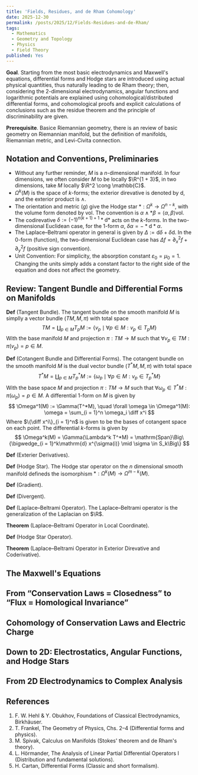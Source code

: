 ```yaml
---
title: 'Fields, Residues, and de Rham Cohomology'
date: 2025-12-30
permalink: /posts/2025/12/Fields-Residues-and-de-Rham/
tags:
  - Mathematics
  - Geometry and Topology
  - Physics
  - Field Theory
published: Yes
---
```

**Goal**. Starting from the most basic electrodynamics and Maxwell's equations, differential forms and Hodge stars are introduced using actual physical quantities, thus naturally leading to de Rham theory; then, considering the 2-dimensional electrodynamics, angular functions and logarithmic potentials are explained using cohomological/distributed differential forms, and cohomological proofs and explicit calculations of conclusions such as the residue theorem and the principle of discriminability are given.

**Prerequisite**. Basice Riemannian geometry, there is an review of basic geometry on Riemannian manifold, but the definition of manifolds, Riemannian metric, and Levi-Civita connection.

Notation and Conventions, Preliminaries
---

- Without any further reminder, $M$ is a $n$-dimensional manifold. In four dimensions, we often consider $M$ to be locally $\R^{1 + 3}$, in two dimensions, take $M$ locally $\R^2 \cong \mathbb{C}$.
- $\Omega^k(M)$ is the space of $k$-forms; the exterior direvative is denoted by $\mathrm d$, and the exterior product is $\wedge$.
- The orientation and metric $(g)$ give the Hodge star $*:\Omega^k\to\Omega^{n-k}$, with the volume form denoted by $\mathrm{vol}$. The convention is $\alpha\wedge*\beta=\langle\alpha,\beta\rangle \mathrm{vol}$.
- The codirevative $\delta:=(-1)^{n(k+1)+1}*\mathrm d*$ acts on the $k$-forms. In the two-dimensional Euclidean case, for the 1-form $\alpha$, $\delta\alpha=-*\mathrm d*\alpha$.
- The Laplace–Beltrami operator in general is given by $\Delta:=\mathrm d\delta+\delta\mathrm d$. In the 0-form (function), the two-dimensional Euclidean case has $\Delta f=\partial_x^2f+\partial_y^2f$ (positive sign convention).
- Unit Convention: For simplicity, the absorption constant $\varepsilon_0=\mu_0=1$. Changing the units simply adds a constant factor to the right side of the equation and does not affect the geometry.

Review: Tangent Bundle and Differential Forms on Manifolds
---

**Def** (Tangent Bundle). The tangent bundle on the smooth manifold $M$ is simplly a vector bundle $(TM, M, \pi)$ with total space
$$
TM = \coprod_{p \in M} T_pM := \big\{ v_p \mid \forall p \in M: v_p \in T_pM \big\}
$$
With the base manifold $M$ and projection $\pi: TM \to M$ such that $\forall v_p \in TM: \pi(v_p) = p \in M$.

**Def** (Cotangent Bundle and Differential Forms). The cotangent bundle on the smooth manifold $M$ is the dual vector bundle $(T^*M, M, \pi)$ with total space
$$
T^*M = \coprod_{p \in M} T_p^*M := \big\{ \omega_p \mid \forall p \in M: v_p \in T_p^*M \big\}
$$
With the base space $M$ and projection $\pi: TM \to M$ such that $\forall \omega_p \in T^*M: \pi(\omega_p) = p \in M$. A differential 1-form on $M$ is given by 
$$
\Omega^1(M) := \Gamma(T^*M), \quad \forall \omega \in \Omega^1(M): \omega = \sum_{i = 1}^n \omega_i \diff x^i
$$
Where $\{\diff x^i\}_{i = 1}^n$ is given to be the bases of cotangent space on each point. The differential $k$-forms is given by 
$$
\Omega^k(M) = \Gamma(\Lambda^k T^*M) = \mathrm{Span}\Big\{\bigwedge_{i = 1}^k\mathrm{d} x^{\sigma(i)} \mid \sigma \in S_k\Big\}
$$

**Def** (Exterier Derivatives).

**Def** (Hodge Star). The Hodge star operator on the $n$ dimensional smooth manifold defineds the isomorphism $*: \Omega^{k}(M) \to \Omega^{m - k}(M)$.

**Def** (Gradient).

**Def** (Divergent).

**Def** (Laplace–Beltrami Operator). The Laplace–Beltrami operator is the generalization of the Laplacian on $\R$.

**Theorem** (Laplace–Beltrami Operator in Local Coordinate).

**Def** (Hodge Star Operator).

**Theorem** (Laplace–Beltrami Operator in Exterior Direvative and Coderivative).

The Maxwell's Equations
---

From “Conservation Laws = Closedness” to “Flux = Homological Invariance”
---

Cohomology of Conservation Laws and Electric Charge
---

Down to 2D: Electrostatics, Angular Functions, and Hodge Stars
---

From 2D Electrodynamics to Complex Analysis
---

References
---

1. F. W. Hehl & Y. Obukhov, Foundations of Classical Electrodynamics, Birkhäuser.
2. T. Frankel, The Geometry of Physics, Chs. 2–4 (Differential forms and physics).
3. M. Spivak, Calculus on Manifolds (Stokes' theorem and de Rham's theory).
4. L. Hörmander, The Analysis of Linear Partial Differential Operators I (Distribution and fundamental solutions).
5. H. Cartan, Differential Forms (Classic and short formalism).

